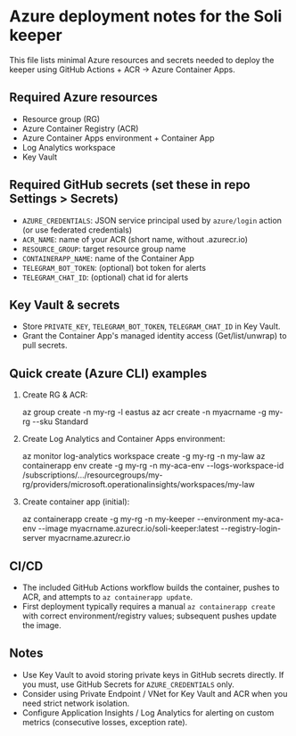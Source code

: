 # Azure deployment notes for the Soli keeper

This file lists minimal Azure resources and secrets needed to deploy the keeper using GitHub Actions + ACR -> Azure Container Apps.

## Required Azure resources

- Resource group (RG)
- Azure Container Registry (ACR)
- Azure Container Apps environment + Container App
- Log Analytics workspace
- Key Vault

## Required GitHub secrets (set these in repo Settings > Secrets)

- `AZURE_CREDENTIALS`: JSON service principal used by `azure/login` action (or use federated credentials)
- `ACR_NAME`: name of your ACR (short name, without .azurecr.io)
- `RESOURCE_GROUP`: target resource group name
- `CONTAINERAPP_NAME`: name of the Container App
- `TELEGRAM_BOT_TOKEN`: (optional) bot token for alerts
- `TELEGRAM_CHAT_ID`: (optional) chat id for alerts

## Key Vault & secrets

- Store `PRIVATE_KEY`, `TELEGRAM_BOT_TOKEN`, `TELEGRAM_CHAT_ID` in Key Vault.
- Grant the Container App's managed identity access (Get/list/unwrap) to pull secrets.

## Quick create (Azure CLI) examples

1) Create RG & ACR:

   az group create -n my-rg -l eastus
   az acr create -n myacrname -g my-rg --sku Standard

2) Create Log Analytics and Container Apps environment:

   az monitor log-analytics workspace create -g my-rg -n my-law
   az containerapp env create -g my-rg -n my-aca-env --logs-workspace-id /subscriptions/.../resourcegroups/my-rg/providers/microsoft.operationalinsights/workspaces/my-law

3) Create container app (initial):

   az containerapp create -g my-rg -n my-keeper --environment my-aca-env --image myacrname.azurecr.io/soli-keeper:latest --registry-login-server myacrname.azurecr.io

## CI/CD

- The included GitHub Actions workflow builds the container, pushes to ACR, and attempts to `az containerapp update`.
- First deployment typically requires a manual `az containerapp create` with correct environment/registry values; subsequent pushes update the image.

## Notes

- Use Key Vault to avoid storing private keys in GitHub secrets directly. If you must, use GitHub Secrets for `AZURE_CREDENTIALS` only.
- Consider using Private Endpoint / VNet for Key Vault and ACR when you need strict network isolation.
- Configure Application Insights / Log Analytics for alerting on custom metrics (consecutive losses, exception rate).
